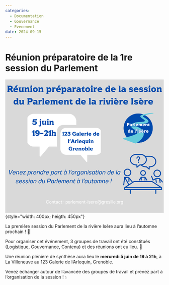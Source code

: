 ```yaml
---
categories:
  - Documentation
  - Gouvernance
  - Evenement
date: 2024-09-15
---
```


# Réunion préparatoire de la 1re session du Parlement

 ![image](https://github.com/Konsilion/website-parlement-riviere-isere/blob/master/mkdocs/media/R%C3%A9union%20de%20synth%C3%A8se%20des%20groupes%20de%20travail.png?raw=true){style="width: 400px; heigth: 450px"}

La première session du Parlement de la rivière Isère aura lieu à l’automne prochain ! 🍂

Pour organiser cet événement, 3 groupes de travail ont été constitués (Logistique, Gouvernance, Contenu) et des réunions ont eu lieu. 👥

Une réunion plénière de synthèse aura lieu le **mercredi 5 juin de 19 à 21h**, à La Villeneuve au 123 Galerie de l’Arlequin, Grenoble. 

Venez échanger autour de l’avancée des groupes de travail et prenez part à l’organisation de la session ! 💧
